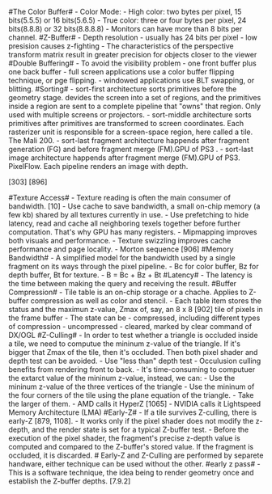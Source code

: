 #The Color Buffer#
	- Color Mode:
		- High color: two bytes per pixel, 15 bits(5.5.5) or 16 bits(5.6.5)
		- True color: three or four bytes per pixel, 24 bits(8.8.8) or 32 bits(8.8.8.8)
	- Monitors can have more than 8 bits per channel.
#Z-Buffer#
	- Depth resolution
		- usually has 24 bits per pixel
		- low presision causes z-fighting
		- The characteristics of the perspective transform matrix result in greater precision for objects closer to the viewer
#Double Buffering#
	- To avoid the visibility problem
	- one front buffer plus one back buffer
	- full screen applications use a color buffer flipping technique, or pge flipping.
	- windowed applications use BLT swapping, or blitting.
#Sorting#
	- sort-first architecture sorts primitives before the geometry stage. devides the screen into a set of regions, and the primitives inside a region are sent to a complete pipeline that "owns" that region. Only used with multiple screens or projectors.
	- sort-middle architecture sorts primitives after primitives are transformed to screen coordinates. Each rasterizer unit is responsible for a screen-space region, here called a tile. The Mali 200.
	- sort-last fragment architecture happends after fragment generation (FG) and before fragment merge (FM).GPU of PS3 .
	- sort-last image architecture happends after fragment merge (FM).GPU of PS3. PixelFlow. Each pipeline renders an image with depth.

[303] [896]
	
#Texture Access#
	- Texture reading is often the main consumer of bandwidth. [10]
	- Use cache to save bandwidth, a small on-chip memory (a few kb) shared by all textures currently in use.
	- Use prefetching to hide latency, read and cache all neighboring texels together before further computation. That's why GPU has many registers.
	- Mipmapping improves both visuals and performance.
	- Texture swizzling improves cache performance and page locality.
		- Morton sequence [906]
#Memory Bandwidth#
	- A simplified model for the bandwidth used by a single fragment on its ways through the pixel pipeline.
	- Bc for color buffer, Bz for depth buffer, Bt for texture.
	- B = Bc + Bz + Bt
#Latency#
	- The latency is the time between making the query and receiving the result.
#Buffer Compression#
	- Tile table is an on-chip storage or a chache. Applies to Z-buffer compression as well as color and stencil.
	- Each table item stores the status and the maximun z-value, Zmax of, say, an 8 x 8 [902] tile of pixels in the frame buffer
	- The state can be
		- compressed, including different types of compression
		- uncompressed
		- cleared, marked by clear command of DX/OGL
#Z-Culling#
	- In order to test whether a triangle is occluded inside a tile, we need to computue the mininum z-value of the triangle. If it's bigger that Zmax of the tile, then it's occluded. Then both pixel shader and depth test can be avoided.
	- Use "less than" depth test
	- Occulusion culling benefits from rendering front to back.
	- It's time-consuming to computuer the extarct value of the mininum z-value, instead, we can:
		- Use the mininum z-value of the three vertices of the triangle
		- Use the mininum of the four corners of the tile using the plane equation of the triangle.
		- Take the larger of them.
	- AMD calls it HyperZ [1065]
	- NVIDIA calls it Lightspeed Memory Architecture (LMA)
#Early-Z#
	- If a tile survives Z-culling, there is early-Z [879, 1108].
	- It works only if the pixel shader does not modify the z-depth, and the render state is set for a typical Z-buffer test.
	- Before the execution of the pixel shader, the fragment's precise z-depth value is computed and compared to the Z-buffer's stored value. If the fragment is occluded, it is discarded.
	# Early-Z and Z-Culling are performed by separete handware, either technique can be used without the other.
#early z pass#
	- This is a software technique, the idea being to render geometry once and establish the Z-buffer depths. [7.9.2]

	
	
	
	
	
	
	
	
	
	
	
	
	
	